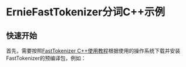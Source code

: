 # ErnieFastTokenizer分词C++示例

## 快速开始

首先，需要按照[FastTokenizer C++使用教程](../README.md)根据使用的操作系统下载并安装FastTokenizer的预编译包，例如：

```bash

```
